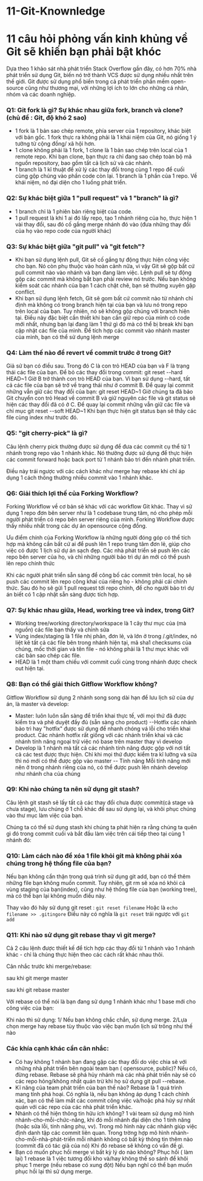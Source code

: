 # 11-Git-Knownledge

# 11 câu hỏi phỏng vấn kinh khủng về Git sẽ khiến bạn phải bật khóc

Dựa theo 1 khảo sát nhà phát triển Stack Overflow gần đây, có hơn 70% nhà phát triển sử dụng Git, biến nó trở thành VCS được sử dụng nhiều nhất trên thế giới. Git được sử dụng phổ biến trong cả phát triển phần mềm  open-source cũng như thương mại, với những lợi ích to lớn cho những cá nhân, nhóm và các doanh nghiệp.

### Q1: Git fork là gì? Sự khác nhau giữa fork, branch và clone? (chủ đề : Git, độ khó 2 sao)

- 1 fork là 1 bản sao chép remote, phía server của 1 repository, khác biệt với bản gốc. 1 fork thực ra không phải là 1 khái niệm của Git, nó giống 1 ý tưởng từ cộng đồng/ xã hội hơn.
- 1 clone không phải là 1 fork, 1 clone là 1 bản sao chép trên local của 1 remote repo. Khi bạn clone, bạn thực ra chỉ đang sao chép toàn bộ mã nguồn repository, bao gồm tất cả lịch sử và các nhánh.
- 1 branch là 1 kĩ thuật để xử lý các thay đổi trong cùng 1 repo để  cuối cùng gộp chúng vào phần code còn lại. 1 branch là 1 phần của 1 repo. Về khái niệm, nó đại diện cho 1 luồng phát triển.

### Q2: Sự khác biệt giữa 1 "pull request" và 1 "branch" là gì? 
- 1 branch chỉ là 1 phiên bản riêng biệt của code.
- 1 pull request là khi 1 ai đó lấy repo, tạo 1 nhánh riêng của họ, thực hiện 1 vài thay đổi, sau đó cố gắng merge nhánh đó vào (đưa những thay đổi của họ vào repo code của người khác)

### Q3: Sự khác biệt giữa "git pull" và "git fetch"?
 
- Khi bạn sử dụng lệnh pull, Git sẽ cố gắng tự động thực hiện công việc cho bạn. Nó còn phụ thuộc vào hoàn cảnh nữa, vì vậy Git sẽ gộp bất cứ pull commit nào vào nhánh và bạn đang làm việc. Lệnh pull sẽ tự động gộp các commit  mà không bắt bạn phải review nó trước. Nếu bạn không kiểm soát các nhánh của bạn 1 cách chặt chẽ, bạn sẽ thường xuyên gặp conflict.
- Khi bạn sử dụng lệnh fetch, Git sẽ gom bất cứ commit nào từ nhánh chỉ định mà không có trong branch hiện tại của bạn và lưu nó trong repo trên local của bạn. Tuy nhiên, nó sẽ không gộp chúng với branch hiện tại. Điều này  đặc biệt cần thiết khi bạn cần giữ repo của mình có code mới nhất, nhưng bạn lại đang làm 1 thứ gì đó mà có thể bị break khi bạn cập nhật các file của mình. Để tích hợp các commit vào nhánh master của mình, bạn có thể sử dụng lệnh merge

### Q4: Làm thế nào để revert về commit trước ở trong Git?
 Giả sử bạn có điều sau. Trong đó C là con trỏ HEAD của bạn và F là trạng thái các file của bạn.
 Để bỏ các thay đổi trong commit:
 git reset --hard HEAD~1
 Giờ B trở thành con trò HEAD của bạn. Vì bạn sử dụng --hard, tất cả các file của bạn sẽ trở về trạng  thái như ở commit B.
 Để quay lại commit những vẫn giữ các thay đổi của bạn:
  git reset HEAD~1
  Giờ chúng ta đã bảo Git chuyển con trỏ Head về commit B  và giữ nguyên các file  và git status sẽ hiện các thay đổi đã có ở C.
  Để quay lại commit những vẫn giữ các file và chỉ mục
  git reset --soft HEAD~1
  Khi bạn thực hiện git status bạn sẽ thây các file  cùng index như trước đó.
  
  ### Q5: "git cherry-pick" là gì?
  
  Câu lệnh cherry pick thường được sử dụng để đưa các commit cụ thể từ 1 nhánh  trong repo vào 1 nhánh khác. Nó thường được sử dụng để thực hiện các commit forward hoặc back port từ  1 nhánh bảo trì đến nhánh phát triển.
  
  Điều này trái ngược với  các cách khác như merge hay rebase  khi chỉ áp dụng 1 cách thông thường nhiều commit vào 1 nhánh khác.
  
  ### Q6: Giải thích lợi thế của Forking Workflow?
  
  Forking Workflow về cơ bản sẽ khác với các workflow Git khác. Thay vì sử dụng 1 repo đơn bên server như là 1 codebase trung tâm, nó cho phép mỗi người phát triển có repo bên server riêng của mình. Forking Workflow được thấy nhiều nhất trong các dự án opensource cộng đồng.
  
Ưu điểm chính của Forking Workflow là những người đóng góp có thể tích hợp mà không cần bất cứ ai để push lên 1 repo  trung tâm đơn lẻ, giúp cho việc có được 1 lịch sử dự án sạch đẹp. Các nhà phát triển sẽ push  lên các repo bên server của họ, và chỉ những người bảo trì dự án mới có thể push lên repo chính thức
  
  Khi các người phát triển sẵn sàng để  công bố các commit trên local, họ sẽ push các commit lên repo công khai của riêng họ - không phải cái chính thức. Sau đó họ sẽ gửi 1 pull request tới repo chính, để cho người bảo trì dự án biết có 1 cập nhật sẵn sàng được tích hợp.

### Q7: Sự khác nhau giữa, Head, working tree và index, trong Git?

  - Working tree/working directory/workspace là 1 cây thư mục của (mà nguồn) các file bạn thấy và chỉnh sửa
  - Vùng index/staging là 1 file nhị phân, đơn lẻ, và lớn ở trong /.git/index, nó liệt kê tất cả các file bên trong nhánh hiện tại, mã sha1 checksums của chúng, mốc thời gian và tên file - nó không phải là 1 thư mục khác với các bản sao chép các file.
  - HEAD là 1  một tham chiếu với commit cuối cùng trong nhánh được check out hiện tại.
  
  ### Q8: Bạn có thể giải thích Gitflow Workflow không?

Gitflow Workflow sử dụng 2 nhánh song song dài hạn để lưu lịch sử của dự án, là master và develop:
- Master: luôn luôn sẵn sàng để triển khai thực tế, với mọi thứ đã được kiểm tra và phê duyệt đầy đủ (sẵn sàng cho product)
--Hotfix các nhánh bảo trì hay "hotfix" được sử dụng để  nhanh chóng vá lỗi cho triển khai product. Các nhánh hotfix rất giống với các nhánh triển khai và các nhánh tính năng ngoại trừ việc nó base trên master thay vì develop
- Develop là 1 nhánh mà tất cả các nhánh tính năng được gộp với nơi tất cả các test được thực hiện. Chỉ khi mọi thứ được kiểm tra kĩ lưỡng và sửa thì nó mới có thể được gộp vào master
-- Tính năng Mỗi tính năng mới nên ở trong nhánh riêng của nó, có thể được push lên nhánh develop như nhánh cha của chúng  

### Q9: Khi nào chúng ta nên sử dụng git stash?

Câu lệnh git stash sẽ lấy tất cả các thay đổi chưa được commit(cả stage và chưa stage),  lưu chúng ở 1 chỗ khác để sau sử dụng lại, và khôi phục chúng vào thư mục làm việc của bạn.

Chúng ta có thể sử dụng stash khi chúng ta phát hiện ra rằng chúng ta quên gì đó trong commit cuối và bắt đầu làm việc trên cái tiếp theo tại cùng 1 nhánh đó:
### Q10:  Làm cách nào để xóa 1 file khỏi git mà không phải xóa chúng trong hệ thống file của bạn?

Nếu bạn không cẩn thận trong quá trình sử dụng git add, bạn có thể thêm những file bạn không muốn commit. Tuy nhiên, git rm sẽ xóa nó khỏi cả vùng staging của bạn(index), cũng như hệ thống file của bạn (working tree), mà có thể bạn lại không muốn điều này.

Thay vào đó hãy sử dụng git reset : 
`git reset filename`
Hoặc là 
`echo filename >> .gitingore`
Điều này có nghĩa là `git reset` trái ngược với `git add`

### Q11: Khi nào sử dụng git rebase thay vì git merge?

Cả 2 câu lệnh được thiết kế để tích hợp các thay đổi từ 1 nhánh vào 1 nhánh khác - chỉ là chúng thực hiện theo các cách rất khác nhau thôi.

Cân nhắc trước khi merge/rebase:

sau khi git merge master

sau khi git rebase master

Với rebase có thể nói là bạn đang sử dụng 1 nhánh khác  như 1 base mới cho công việc của bạn:

Khi nào thì sử dụng:
1/ Nếu bạn không chắc chắn, sử dụng merge.
2/Lựa chọn merge hay rebase  tùy thuộc vào việc bạn muốn lịch sử trông như thế nào

### Các khía cạnh khác cần cân nhắc:
- Có hay không 1 nhánh bạn đang gặp các thay đổi do việc chia sẽ với những nhà phát triển bên ngoài team bạn ( opensource, public)? Nếu có, đừng rebase. Rebase sẽ phá hủy nhánh mà các nhà phát triển này sẽ có các repo hỏng/không nhất quán trừ khi họ sử dụng git pull --rebase.
- Kĩ năng của team phát triển của bạn thế nào? Rebase là 1 quá trình  mang tính phá hoại. Có nghĩa là, nếu bạn không áp dụng 1 cách chính xác, bạn có thể làm mất các commit công việc và/hoặc phá hủy sự nhất quán với các repo của các nhà phát triển khác.
- Nhánh có thể hiện thông tin hữu ích không? 1 vài team sử dụng  mô hình nhánh-cho-mỗi-chức-năng, khi đó mỗi nhánh đại diện cho 1 tính năng (hoặc sửa lỗi, tính năng phụ, vv). Trong mô hình này các nhánh giúp việc định danh tập các commit liên quan. Trong trờng hợp mô hình nhánh-cho-mỗi-nhà-phát-triển mỗi nhánh không có bất kỳ thông tin thêm nào (commit đã có tác giả của nó) Khi đó rebase sẽ không có vấn đề gì.
- Bạn có muốn phục hồi merge vì bất kỳ lý do nào không? Phục hồi ( làm lại) 1 rebase là 1 việc tương đối kho và/hay không thể so sánh để khôi phục 1 merge (nếu rebase có xung đột) Nếu bạn nghĩ có thể bạn muốn phục hồi lại thì sử dụng merge.




  
